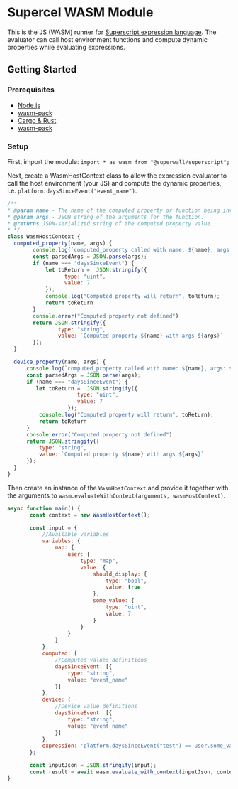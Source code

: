 # Supercel WASM Module

This is the JS (WASM) runner for [Superscript expression language](https://github.com/superwall/Superscript).
The evaluator can call host environment functions and compute dynamic properties while evaluating expressions.

## Getting Started

### Prerequisites

- [Node.js](https://nodejs.org/)
- [wasm-pack](https://rustwasm.github.io/wasm-pack/installer/)
- [Cargo & Rust](https://www.rust-lang.org/tools/install)
- [wasm-pack](https://github.com/rustwasm/wasm-pack/)


### Setup

First, import the module:
`import * as wasm from "@superwall/superscript";`

Next, create a WasmHostContext class to allow the expression evaluator to call the host environment (your JS)
and compute the dynamic properties, i.e. `platform.daysSinceEvent("event_name")`.
```javascript
/**
* @param name - The name of the computed property or function being invoked.
* @param args - JSON string of the arguments for the function.
* @returns JSON-serialized string of the computed property value.
* */
class WasmHostContext {
  computed_property(name, args) {
        console.log(`computed_property called with name: ${name}, args: ${args}`);
        const parsedArgs = JSON.parse(args);
        if (name === "daysSinceEvent") {
            let toReturn =  JSON.stringify({
                  type: "uint",
                  value: 7
            });
            console.log("Computed property will return", toReturn);
            return toReturn
        }
        console.error("Computed property not defined")
        return JSON.stringify({
                type: "string",
                value: `Computed property ${name} with args ${args}`
        });
  }

  device_property(name, args) {
      console.log(`computed_property called with name: ${name}, args: ${args}`);
      const parsedArgs = JSON.parse(args);
      if (name === "daysSinceEvent") {
         let toReturn =  JSON.stringify({
                      type: "uint",
                      value: 7
                   });
          console.log("Computed property will return", toReturn);
          return toReturn
      }
      console.error("Computed property not defined")
      return JSON.stringify({
          type: "string",
          value: `Computed property ${name} with args ${args}`
      });
  }
}
```


Then create an instance of the `WasmHostContext` and provide it together with the arguments to
`wasm.evaluateWithContext(arguments, wasmHostContext)`.

```javascript
async function main() {
       const context = new WasmHostContext();

       const input = {
           //Available variables
           variables: {
               map: {
                   user: {
                       type: "map",
                       value: {
                           should_display: {
                               type: "bool",
                               value: true
                           },
                           some_value: {
                               type: "uint",
                               value: 7
                           }
                       }
                   }
               }
           },
           computed: {
               //Computed values definitions
               daysSinceEvent: [{
                   type: "string",
                   value: "event_name"
               }]
           },
           device: {
               //Device value definitions
               daysSinceEvent: [{
                   type: "string",
                   value: "event_name"
               }]
           },
           expression: 'platform.daysSinceEvent("test") == user.some_value'
       };

       const inputJson = JSON.stringify(input);
       const result = await wasm.evaluate_with_context(inputJson, context);
}
```

